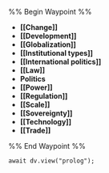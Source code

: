 %% Begin Waypoint %%
- **[[Change]]**
- **[[Development]]**
- **[[Globalization]]**
- **[[Institutional types]]**
- **[[International politics]]**
- **[[Law]]**
- **Politics**
- **[[Power]]**
- **[[Regulation]]**
- **[[Scale]]**
- **[[Sovereignty]]**
- **[[Technology]]**
- **[[Trade]]**

%% End Waypoint %%

```dataviewjs
await dv.view("prolog");
```